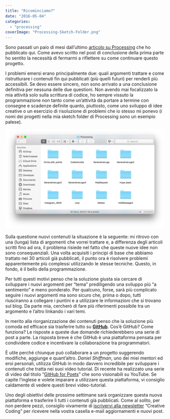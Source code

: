 ```yaml
---
title: "Ricominciamo?"
date: "2016-05-04"
categories: 
  - "processing"
coverImage: "Processing-Sketch-Folder.png"
---
```


Sono passati un paio di mesi dall’ultimo [articolo su Processing](https://blog.federicopepe.com/2016/02/fine-del-livello-base/) che ho pubblicato qui. Come avevo scritto nel post di conclusione della prima parte ho sentito la necessità di fermarmi a riflettere su come continuare questo progetto.

I problemi emersi erano principalmente due: quali argomenti trattare e come ristrutturare i contenuti fin qui pubblicati (più quelli futuri) per renderli più accessibili. Se devo essere sincero, non sono arrivato a una conclusione definitiva per nessuna delle due questioni. Non avendo mai focalizzato la mia attività solo sulla scrittura di codice, ho sempre vissuto la programmazione non tanto come un’attività da portare a termine con consegne e scadenze definite quanto, piuttosto, come uno sviluppo di idee creative o un esercizio di risoluzione di problemi che io stesso mi ponevo (i nomi dei progetti nella mia sketch folder di Processing sono un esempio palese).

![La mia sketch folder di Processing](/assets/images/Processing-Sketch-Folder-1024x636.png)

Sulla questione nuovi contenuti la situazione è la seguente: mi ritrovo con una (lunga) lista di argomenti che vorrei trattare e, a differenza degli articoli scritti fino ad ora, il problema risiede nel fatto che queste nuove idee non sono consequenziali. Una volta acquisiti i principi di base che abbiamo trattato nei 30 articoli già pubblicati, il punto ora è risolvere problemi apparentemente più complessi utilizzando le stesse tecniche. Questo, in fondo, è il bello della programmazione.

Per tutti questi motivi penso che la soluzione giusta sia cercare di sviluppare i nuovi argomenti per “tema” prediligendo una sviluppo più “a sentimento” e meno ponderato. Per qualcuno, forse, sarà più complicato seguire i nuovi argomenti ma sono sicuro che, prima o dopo, tutti riusciranno a collegare i puntini e a utilizzare le informazioni che si trovano sul blog. Da parte mia, cercherò di fare più riferimenti possibile tra un argomento e l’altro linkando i vari temi.

In merito alla riorganizzazione dei contenuti penso che la soluzione più comoda ed efficace sia trasferire tutto su [**GitHub**](http://www.github.com). Cos’è GitHub? Come funziona? Le risposte a queste due domande richiederebbero una serie di post a parte. La risposta breve è che GitHub è una piattaforma pensata per condividere codice e incentivare la collaborazione tra programmatori.

È utile perché chiunque può collaborare a un progetto suggerendo modifiche, aggiunge e quant’altro. _Daniel Shiffman_, uno dei miei mentori ed eroi personali, utilizza GitHub in modo davvero incredibile per sviluppare i contenuti che tratta nei suoi video tutorial. Di recente ha realizzato una serie di video dal titolo “[GitHub for Poets](https://www.youtube.com/playlist?list=PLRqwX-V7Uu6ZF9C0YMKuns9sLDzK6zoiV)” che sono visionabili su YouTube. Se capite l’inglese e volete imparare a utilizzare questa piattaforma, vi consiglio caldamente di vedere questi brevi video-tutorial.

Uno degli obiettivi delle prossime settimane sarà organizzare questa nuova piattaforma e trasferire lì tutti i contenuti già pubblicati. Come al solito, per non perdere pezzi, consiglio vivamente di [iscrivervi alla newsletter](http://tinyletter.com/creativecoding) “Creative Coding” per ricevere nella vostra casella e-mail aggiornamenti e nuovi post.
